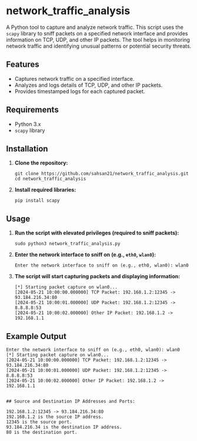 # network_traffic_analysis
A Python tool to capture and analyze network traffic. This script uses the `scapy` library to sniff packets on a specified network interface and provides information on TCP, UDP, and other IP packets. The tool helps in monitoring network traffic and identifying unusual patterns or potential security threats.

## Features

- Captures network traffic on a specified interface.
- Analyzes and logs details of TCP, UDP, and other IP packets.
- Provides timestamped logs for each captured packet.

## Requirements

- Python 3.x
- `scapy` library

## Installation

1. **Clone the repository:**

    ```
    git clone https://github.com/sahsan21/network_traffic_analysis.git
    cd network_traffic_analysis
    ```

2. **Install required libraries:**

    ```
    pip install scapy
    ```

## Usage

1. **Run the script with elevated privileges (required to sniff packets):**

    ```
    sudo python3 network_traffic_analysis.py
    ```

2. **Enter the network interface to sniff on (e.g., `eth0`, `wlan0`):**

    ```
    Enter the network interface to sniff on (e.g., eth0, wlan0): wlan0
    ```

3. **The script will start capturing packets and displaying information:**

    ```
    [*] Starting packet capture on wlan0...
    [2024-05-21 10:00:00.000000] TCP Packet: 192.168.1.2:12345 -> 93.184.216.34:80
    [2024-05-21 10:00:01.000000] UDP Packet: 192.168.1.2:12345 -> 8.8.8.8:53
    [2024-05-21 10:00:02.000000] Other IP Packet: 192.168.1.2 -> 192.168.1.1
    ```

## Example Output

```
Enter the network interface to sniff on (e.g., eth0, wlan0): wlan0
[*] Starting packet capture on wlan0...
[2024-05-21 10:00:00.000000] TCP Packet: 192.168.1.2:12345 -> 93.184.216.34:80
[2024-05-21 10:00:01.000000] UDP Packet: 192.168.1.2:12345 -> 8.8.8.8:53
[2024-05-21 10:00:02.000000] Other IP Packet: 192.168.1.2 -> 192.168.1.1


## Source and Destination IP Addresses and Ports:

192.168.1.2:12345 -> 93.184.216.34:80
192.168.1.2 is the source IP address.
12345 is the source port.
93.184.216.34 is the destination IP address.
80 is the destination port.
